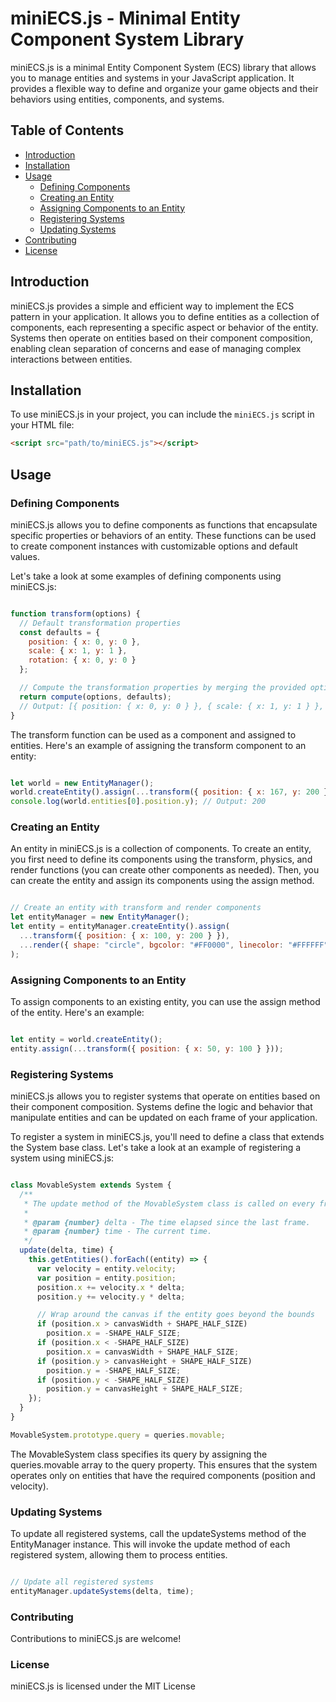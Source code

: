 # miniECS.js - Minimal Entity Component System Library

miniECS.js is a minimal Entity Component System (ECS) library that allows you to manage entities and systems in your JavaScript application. It provides a flexible way to define and organize your game objects and their behaviors using entities, components, and systems.

## Table of Contents

- [Introduction](#introduction)
- [Installation](#installation)
- [Usage](#usage)
  - [Defining Components](#defining-components)
  - [Creating an Entity](#creating-an-entity)
  - [Assigning Components to an Entity](#assigning-components-to-an-entity)
  - [Registering Systems](#registering-systems)
  - [Updating Systems](#updating-systems)
- [Contributing](#contributing)
- [License](#license)

## Introduction

miniECS.js provides a simple and efficient way to implement the ECS pattern in your application. It allows you to define entities as a collection of components, each representing a specific aspect or behavior of the entity. Systems then operate on entities based on their component composition, enabling clean separation of concerns and ease of managing complex interactions between entities.

## Installation

To use miniECS.js in your project, you can include the `miniECS.js` script in your HTML file:

```html
<script src="path/to/miniECS.js"></script>
```

## Usage
### Defining Components

miniECS.js allows you to define components as functions that encapsulate specific properties or behaviors of an entity. These functions can be used to create component instances with customizable options and default values.

Let's take a look at some examples of defining components using miniECS.js:

```javascript

function transform(options) {
  // Default transformation properties
  const defaults = {
    position: { x: 0, y: 0 },
    scale: { x: 1, y: 1 },
    rotation: { x: 0, y: 0 }
  };

  // Compute the transformation properties by merging the provided options with the defaults
  return compute(options, defaults);
  // Output: [{ position: { x: 0, y: 0 } }, { scale: { x: 1, y: 1 } }, { rotation: { x: 0, y: 0 } }]
}
```

The transform function can be used as a component and assigned to entities. Here's an example of assigning the transform component to an entity:

```javascript

let world = new EntityManager();
world.createEntity().assign(...transform({ position: { x: 167, y: 200 } }));
console.log(world.entities[0].position.y); // Output: 200
```
### Creating an Entity

An entity in miniECS.js is a collection of components. To create an entity, you first need to define its components using the transform, physics, and render functions (you can create other components as needed). Then, you can create the entity and assign its components using the assign method.

```javascript

// Create an entity with transform and render components
let entityManager = new EntityManager();
let entity = entityManager.createEntity().assign(
  ...transform({ position: { x: 100, y: 200 } }),
  ...render({ shape: "circle", bgcolor: "#FF0000", linecolor: "#FFFFFF" })
);
```
### Assigning Components to an Entity

To assign components to an existing entity, you can use the assign method of the entity. Here's an example:

```javascript

let entity = world.createEntity();
entity.assign(...transform({ position: { x: 50, y: 100 } }));
```
### Registering Systems

miniECS.js allows you to register systems that operate on entities based on their component composition. Systems define the logic and behavior that manipulate entities and can be updated on each frame of your application.

To register a system in miniECS.js, you'll need to define a class that extends the System base class. Let's take a look at an example of registering a system using miniECS.js:

```javascript

class MovableSystem extends System {
  /**
   * The update method of the MovableSystem class is called on every frame to update the movable entities.
   *
   * @param {number} delta - The time elapsed since the last frame.
   * @param {number} time - The current time.
   */
  update(delta, time) {
    this.getEntities().forEach((entity) => {
      var velocity = entity.velocity;
      var position = entity.position;
      position.x += velocity.x * delta;
      position.y += velocity.y * delta;

      // Wrap around the canvas if the entity goes beyond the bounds
      if (position.x > canvasWidth + SHAPE_HALF_SIZE)
        position.x = -SHAPE_HALF_SIZE;
      if (position.x < -SHAPE_HALF_SIZE)
        position.x = canvasWidth + SHAPE_HALF_SIZE;
      if (position.y > canvasHeight + SHAPE_HALF_SIZE)
        position.y = -SHAPE_HALF_SIZE;
      if (position.y < -SHAPE_HALF_SIZE)
        position.y = canvasHeight + SHAPE_HALF_SIZE;
    });
  }
}

MovableSystem.prototype.query = queries.movable;
```
The MovableSystem class specifies its query by assigning the queries.movable array to the query property. This ensures that the system operates only on entities that have the required components (position and velocity).
### Updating Systems

To update all registered systems, call the updateSystems method of the EntityManager instance. This will invoke the update method of each registered system, allowing them to process entities.

```javascript

// Update all registered systems
entityManager.updateSystems(delta, time);
```
### Contributing

Contributions to miniECS.js are welcome!
### License

miniECS.js is licensed under the MIT License
